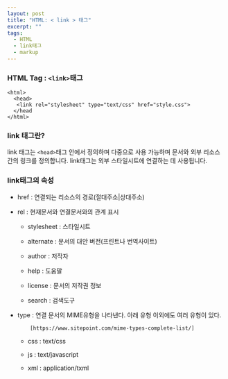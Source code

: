 ```yaml
---
layout: post
title: "HTML: < link > 태그"
excerpt: ""
tags: 
  - HTML
  - link태그
  - markup
---
```


### HTML Tag : `<link>`태그

    <html>
      <head>
       <link rel="stylesheet" type="text/css" href="style.css">
      </head
    </html>

### link 태그란?

link 태그는 `<head>`태그 안에서 정의하며 다중으로 사용 가능하며
문서와 외부 리소스 간의 링크를 정의합니다.
link태그는 외부 스타일시트에 연결하는 데 사용됩니다.

### link태그의 속성

- href : 연결되는 리소스의 경로(절대주소|상대주소)

- rel : 현재문서와 연결문서와의 관계 표시

    + stylesheet : 스타일시트
    
    + alternate : 문서의 대안 버전(프린트나 번역사이트)
    
    + author : 저작자
    
    + help : 도움말
    
    + license : 문서의 저작권 정보
    
    + search : 검색도구
    
- type : 연결 문서의 MIME유형을 나타낸다. 아래 유형 이외에도 여러 유형이 있다.

          [https://www.sitepoint.com/mime-types-complete-list/]
          
    + css : text/css
    
    + js : text/javascript
    
    + xml : application/txml
 
